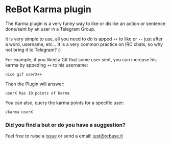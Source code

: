 # ReBot Karma plugin

The Karma plugin is a very funny way to like or dislike an action or sentence done/sent by an user in a Telegram Group.

It is very simple to use, all you need to do is apped `++` to like or `--` just after a word, username, etc...
It is a very common practice on IRC chats, so why not bring it to Telegram? :)

For example, if you liked a Gif that some user sent, you can increase his karma by appeding `++` to his username:

```
nice gif userX++
```

Then the Plugin will answer:

```
userX has 10 points of karma
```

You can also, query the karma points for a specific user:

```
/karma userX
```



### Did you find a but or do you have a suggestion?
Feel free to raise a [issue](https://github.com/rebase-it/rebot/issues/new) or send a email: just@rebase.it